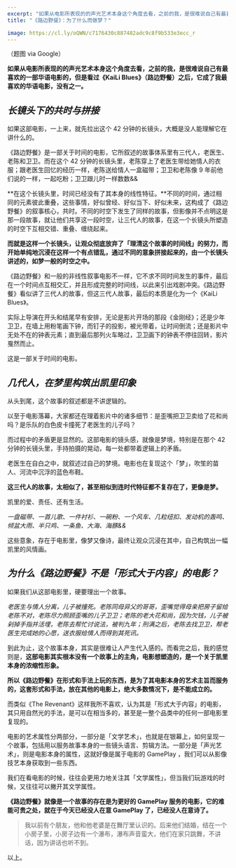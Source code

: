 ```yaml
---
excerpt: "如果从电影所表现的的声光艺术本身这个角度去看，之前的我，是很难说自己有最喜欢的一部华语电影的，但是看过《KaiLi Blues》（路边野餐）之后，它成了我最喜欢的华语电影，没有之一。"
title: "《路边野餐》：为了什么而做梦？"

image: https://cl.ly/oQWN/c7176430c887482adc9c8f9b533e3ecc_r
---
```



（题图 via Google）

__如果从电影所表现的的声光艺术本身这个角度去看，之前的我，是很难说自己有最喜欢的一部华语电影的，但是看过《KaiLi Blues》（路边野餐）之后，它成了我最喜欢的华语电影，没有之一。__

## **_长镜头下的共时与拼接_**

如果这部电影，一上来，就先拉出这个 42 分钟的长镜头，大概是没人能理解它在讲什么的。

《路边野餐》是一部关于时间的电影，它所叙述的故事体系里有三代人，老医生、老陈和卫卫。而在这个 42 分钟的长镜头里，老陈穿上了老医生带给她情人的衣服；跟老医生回忆的经历一样，老陈送给情人一盒磁带；卫卫和老陈像 9 年前他们说的一样，一起吃粉；卫卫跟儿时一样数数&&

**在这个长镜头里，时间已经没有了其本身的线性特征。**不同的时间，通过相同的元素彼此重叠，这些事情，好似曾经、好似当下、好似未来，这构成了《路边野餐》的叙事核心，共时。不同的时空下发生了同样的故事，但影像并不点明这是那一段故事，就让他们共享这一段时空，让三代人的故事，在这一个长镜头所塑造的时空下互相交错、重叠、缠绕起来。

**而就是这样一个长镜头，让观众彻底放弃了「理清这个故事的时间线」的努力，而开始单纯地沉浸在这样一个有点错乱，通过不同的意象拼接起来的，由一个长镜头讲述的，如梦一般的时空之中。**

《路边野餐》和一般的非线性叙事电影不一样，它不求不同时间发生的事件，最后在一个时间点互相交汇，并且形成完整的时间线，以此来引出戏剧冲突。《路边野餐》看似讲了三代人的故事，但这三代人故事，最后的本质是化为一个《KaiLi Blues》。

实际上导演在开头和结尾早有安排，无论是影片开场的那段《金刚经》；还是少年卫卫，在墙上用粉笔画下钟，而钉子的投影，被光带着，让时间倒流；还是影片中无处不在的钟表元素；直到最后那列火车略过，卫卫画下的钟表不停往回转，影片戛然而止。

这是一部关于时间的电影。

## **_几代人，在梦里构筑出凯里印象_**

从头到尾，这个故事的叙述都是不讲逻辑的。

以至于电影落幕，大家都还在理着影片中的诸多细节：是歪嘴把卫卫卖给了花和尚吗？是乐队的白色皮卡撞死了老医生的儿子吗？

而过程中的矛盾更是显然的。这部电影的镜头感，就像是梦境，特别是在那个 42 分钟的长镜头里，手持拍摄的晃动，每一处都带着逻辑上的矛盾。

老医生在自白之中，就叙述过自己的梦境。电影也在复现这个「梦」，吹笙的苗人、河流中沉浮的蓝色布鞋。

**这三代人的故事，太相似了，甚至相似到连时代特征都不复存在了，更像是梦。**

凯里的爱、责任、还有生活。

_一盘磁带、一首儿歌、一件衬衫、一碗粉、一个风车、几粒纽扣、发动机的轰鸣、倾盆大雨、半只鸡、一条鱼、大海、海豚&&_

这些意象，存在于电影里，像梦又像诗，最终让观众沉浸在其中，自己构筑出一幅凯里的风情画。

## _**为什么《路边野餐》不是「形式大于内容」的电影？**_

如果我们从这部电影里，硬要理出一个故事。

_老医生与情人分离，儿子被撞死。老陈同母异父的哥哥，歪嘴觉得母亲把房子留给老陈不对，老陈尽力照顾歪嘴的儿子卫卫；老陈的老大花和尚，因为欠钱，儿子被剁掉手指并活埋，老陈去帮忙讨说法，被判九年；刑满之后，老陈去找卫卫，帮老医生完成她的心愿，送衣服给情人而得到其死讯。_

到此为止，这个故事本身，其实是很难让人产生代入感的。而看完之后，我的感觉则是，**这部电影其实根本没有一个故事上的主角，电影想塑造的，是一个关于凯里本身的浓缩性形象。**

**所以《路边野餐》在形式和手法上玩的东西，是为了其电影本身的艺术主旨而服务的，这套形式和手法，放在其他的电影上，绝大多数情况下，是不能成立的。**

而类似《The Revenant》这样我所不喜欢，认为其是「形式大于内容」的电影，其只用自然光的手法，是可以在相当多的，甚至是一整个品类中的任何一部电影里复现的。

电影的艺术属性分两部分，一部分是「文学艺术」，也就是在银幕上，如何呈现一个故事，包括用以服务故事本身的一些镜头语言、剪辑方法。一部分是「声光艺术」，则是电影本身的属性，这就好像是属于电影的 GamePlay ，我们可以从影像技艺本身获取到一些东西。

我们在看电影的时候，往往会更用力地关注其「文学属性」，但当我们玩游戏的时候，又往往可以撇开其文学属性。

**《路边野餐》就像是一个故事的存在是为更好的 GamePlay 服务的电影，它的难能可贵之处，就在于今天已经没人在意 GamePlay 了，已经没人在意诗了。**

> 我以前有个朋友，他和他老婆是在舞厅里认识的。后来他们结婚，结在一个小房子里，小房子边有一个瀑布，瀑布声音蛮大，他们在家只跳舞，不讲话，因为讲话也听不到。

以上。
